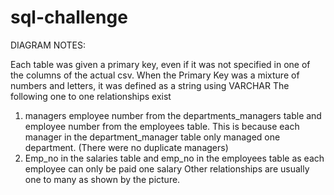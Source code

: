 # sql-challenge

DIAGRAM NOTES:

Each table was given a primary key, even if it was not specified in one of the columns of the actual csv. 
When the Primary Key was a mixture of numbers and letters, it was defined as a string using VARCHAR
The following one to one relationships exist
1. managers employee number from the departments_managers table and employee number from the employees table. This is because each manager in the department_manager table only managed one department. (There were no duplicate managers)
2. Emp_no in the salaries table and emp_no in the employees table as each employee can only be paid one salary 
Other relationships are usually one to many as shown by the picture. 
